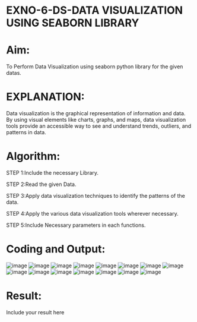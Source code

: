 # EXNO-6-DS-DATA VISUALIZATION USING SEABORN LIBRARY

# Aim:
  To Perform Data Visualization using seaborn python library for the given datas.

# EXPLANATION:
Data visualization is the graphical representation of information and data. By using visual elements like charts, graphs, and maps, data visualization tools provide an accessible way to see and understand trends, outliers, and patterns in data.

# Algorithm:
STEP 1:Include the necessary Library.

STEP 2:Read the given Data.

STEP 3:Apply data visualization techniques to identify the patterns of the data.

STEP 4:Apply the various data visualization tools wherever necessary.

STEP 5:Include Necessary parameters in each functions.

# Coding and Output:

![image](https://github.com/Gedipudidarshani/EXNO-6-DS/assets/139340574/bfdcd332-ccff-441d-bbe3-a5e512bb6a3a)
![image](https://github.com/Gedipudidarshani/EXNO-6-DS/assets/139340574/7ef592c5-1c86-419a-b8f4-da9d40660963)
![image](https://github.com/Gedipudidarshani/EXNO-6-DS/assets/139340574/cb29f971-8f9f-42dd-bdc9-72ddad59f047)
![image](https://github.com/Gedipudidarshani/EXNO-6-DS/assets/139340574/5e160b22-49aa-4476-8919-37528854bc74)
![image](https://github.com/Gedipudidarshani/EXNO-6-DS/assets/139340574/c40a5f2b-04b1-441b-a042-efa2b6997024)
![image](https://github.com/Gedipudidarshani/EXNO-6-DS/assets/139340574/dc824269-185a-4b95-a523-0781fd494746)
![image](https://github.com/Gedipudidarshani/EXNO-6-DS/assets/139340574/98b2133d-467a-4bf4-a4c0-dfecac0e269a)
![image](https://github.com/Gedipudidarshani/EXNO-6-DS/assets/139340574/4c7f77b3-c257-411c-8259-216f203290d6)
![image](https://github.com/Gedipudidarshani/EXNO-6-DS/assets/139340574/cffe3e2f-7ed7-474f-a911-8b7fa91ddf93)
![image](https://github.com/Gedipudidarshani/EXNO-6-DS/assets/139340574/b3c00399-ba04-4c0d-a0c1-d9c5f7fde6ca)
![image](https://github.com/Gedipudidarshani/EXNO-6-DS/assets/139340574/5b063f18-bdd0-4368-b9f2-cfd53125f995)
![image](https://github.com/Gedipudidarshani/EXNO-6-DS/assets/139340574/51dac23b-4ccd-4122-affc-09a04bbbe9be)
![image](https://github.com/Gedipudidarshani/EXNO-6-DS/assets/139340574/c3989b66-1235-463e-85f9-c54cbe3ca5e4)
![image](https://github.com/Gedipudidarshani/EXNO-6-DS/assets/139340574/77ba48b3-40ac-4e74-8ac5-4b17a144c81b)
![image](https://github.com/Gedipudidarshani/EXNO-6-DS/assets/139340574/d0ac5e2a-7f41-4ba5-8b94-ed3ab6d2dc2e)





# Result:
 Include your result here
